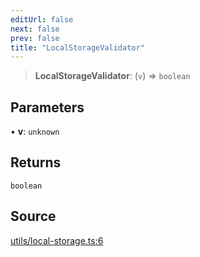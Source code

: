 ```yaml
---
editUrl: false
next: false
prev: false
title: "LocalStorageValidator"
---
```


> **LocalStorageValidator**: (`v`) => `boolean`

## Parameters

• **v**: `unknown`

## Returns

`boolean`

## Source

[utils/local-storage.ts:6](https://github.com/nodenogg-in/alpha-p2p/blob/8383a4b/packages/statekit/src/utils/local-storage.ts#L6)
